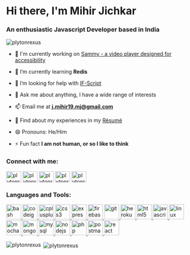 <h1 align="left">Hi there, I'm Mihir Jichkar</h1>
<h3 align="left">An enthusiastic Javascript Developer based in India</h3>

<p align="left"> <img src="https://komarev.com/ghpvc/?username=plytonrexus&label=Profile%20views&color=0e75b6&style=flat" alt="plytonrexus" /> </p>

- 🔭 I'm currently working on [Sammy - a video player designed for accessibility](https://github.com/PlytonRexus/sammy-node)

- 🌱 I’m currently learning **Redis**

- 🤝 I’m looking for help with [IF-Script](https://github.com/PlytonRexus/if-script)

- 💬 Ask me about anything, I have a wide range of interests

- 📫 Email me at **j.mihir19.mj@gmail.com**

- 📄 Find about my experiences in my [Résumé](https://drive.google.com/file/d/1OJ68VsQMQ8EmDRYvTonu2KOVYl9pjFXL/view?usp=sharing)

- 😄 Pronouns: He/Him

- ⚡ Fun fact **I am not human, or so I like to think**

<h3 align="left">Connect with me:</h3>
<p align="left">
<a href="https://fb.com/plytonrexus" target="blank"><img align="center" src="https://cdn.jsdelivr.net/npm/simple-icons@3.0.1/icons/facebook.svg" alt="plytonrexus" height="30" width="40" /></a>
<a href="https://www.hackerrank.com/plytonrexus" target="blank"><img align="center" src="https://cdn.jsdelivr.net/npm/simple-icons@3.0.1/icons/hackerrank.svg" alt="plytonrexus" height="30" width="40" /></a>
<a href="https://codeforces.com/profile/plytonrexus" target="blank"><img align="center" src="https://cdn.jsdelivr.net/npm/simple-icons@3.0.1/icons/codeforces.svg" alt="plytonrexus" height="30" width="40" /></a>
<a href="https://www.leetcode.com/plytonrexus" target="blank"><img align="center" src="https://cdn.jsdelivr.net/npm/simple-icons@3.0.1/icons/leetcode.svg" alt="plytonrexus" height="30" width="40" /></a>
<a href="https://www.hackerearth.com/plytonrexus" target="blank"><img align="center" src="https://cdn.jsdelivr.net/npm/simple-icons@3.0.1/icons/hackerearth.svg" alt="plytonrexus" height="30" width="40" /></a>
</p>

<h3 align="left">Languages and Tools:</h3>
<p align="left"> <a href="https://www.gnu.org/software/bash/" target="_blank"> <img src="https://www.vectorlogo.zone/logos/gnu_bash/gnu_bash-icon.svg" alt="bash" width="40" height="40"/> </a> <a href="https://codeigniter.com" target="_blank"> <img src="https://cdn.worldvectorlogo.com/logos/codeigniter.svg" alt="codeigniter" width="40" height="40"/> </a> <a href="https://www.w3schools.com/cpp/" target="_blank"> <img src="https://devicons.github.io/devicon/devicon.git/icons/cplusplus/cplusplus-original.svg" alt="cplusplus" width="40" height="40"/> </a> <a href="https://www.w3schools.com/css/" target="_blank"> <img src="https://devicons.github.io/devicon/devicon.git/icons/css3/css3-original-wordmark.svg" alt="css3" width="40" height="40"/> </a> <a href="https://expressjs.com" target="_blank"> <img src="https://devicons.github.io/devicon/devicon.git/icons/express/express-original-wordmark.svg" alt="express" width="40" height="40"/> </a> <a href="https://firebase.google.com/" target="_blank"> <img src="https://www.vectorlogo.zone/logos/firebase/firebase-icon.svg" alt="firebase" width="40" height="40"/> </a> <a href="https://git-scm.com/" target="_blank"> <img src="https://www.vectorlogo.zone/logos/git-scm/git-scm-icon.svg" alt="git" width="40" height="40"/> </a> <a href="https://heroku.com" target="_blank"> <img src="https://www.vectorlogo.zone/logos/heroku/heroku-icon.svg" alt="heroku" width="40" height="40"/> </a> <a href="https://www.w3.org/html/" target="_blank"> <img src="https://devicons.github.io/devicon/devicon.git/icons/html5/html5-original-wordmark.svg" alt="html5" width="40" height="40"/> </a> <a href="https://developer.mozilla.org/en-US/docs/Web/JavaScript" target="_blank"> <img src="https://devicons.github.io/devicon/devicon.git/icons/javascript/javascript-original.svg" alt="javascript" width="40" height="40"/> </a> <a href="https://www.linux.org/" target="_blank"> <img src="https://devicons.github.io/devicon/devicon.git/icons/linux/linux-original.svg" alt="linux" width="40" height="40"/> </a> <a href="https://mochajs.org" target="_blank"> <img src="https://www.vectorlogo.zone/logos/mochajs/mochajs-icon.svg" alt="mocha" width="40" height="40"/> </a> <a href="https://www.mongodb.com/" target="_blank"> <img src="https://devicons.github.io/devicon/devicon.git/icons/mongodb/mongodb-original-wordmark.svg" alt="mongodb" width="40" height="40"/> </a> <a href="https://www.mysql.com/" target="_blank"> <img src="https://devicons.github.io/devicon/devicon.git/icons/mysql/mysql-original-wordmark.svg" alt="mysql" width="40" height="40"/> </a> <a href="https://nodejs.org" target="_blank"> <img src="https://devicons.github.io/devicon/devicon.git/icons/nodejs/nodejs-original-wordmark.svg" alt="nodejs" width="40" height="40"/> </a> <a href="https://www.php.net" target="_blank"> <img src="https://devicons.github.io/devicon/devicon.git/icons/php/php-original.svg" alt="php" width="40" height="40"/> </a> <a href="https://postman.com" target="_blank"> <img src="https://www.vectorlogo.zone/logos/getpostman/getpostman-icon.svg" alt="postman" width="40" height="40"/> </a> <a href="https://reactjs.org/" target="_blank"> <img src="https://devicons.github.io/devicon/devicon.git/icons/react/react-original-wordmark.svg" alt="react" width="40" height="40"/> </a> </p>

<p><img align="left" src="https://github-readme-stats.vercel.app/api/top-langs?username=plytonrexus&show_icons=true&locale=en&layout=compact" alt="plytonrexus" /></p>

<p>&nbsp;<img align="center" src="https://github-readme-stats.vercel.app/api?username=plytonrexus&show_icons=true&locale=en" alt="plytonrexus" /></p>
